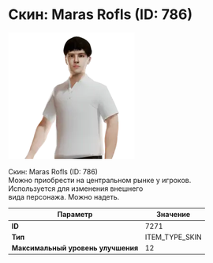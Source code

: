 # Скин: Maras Rofls (ID: 786)

![Item Image](../img/7271.webp?raw=true)

Скин: Maras Rofls (ID: 786)<br>Можно приобрести на центральном рынке у игроков.<br>Используется для изменения внешнего<br>вида персонажа. Можно надеть.


| Параметр | Значение |
|----------|----------|
| **ID** | 7271 |
| **Тип** | ITEM_TYPE_SKIN |
| **Максимальный уровень улучшения** | 12 |

